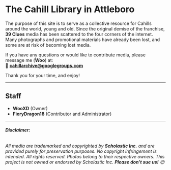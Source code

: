 # **The Cahill Library in Attleboro**  

The purpose of this site is to serve as a collective resource for Cahills around the world, young and old. Since the original demise of the franchise, **39 Clues** media has been scattered to the four corners of the internet. Many photographs and promotional materials have already been lost, and some are at risk of becoming lost media.  

If you have any questions or would like to contribute media, please message me (**Woo**) at:  
📧 **[cahillarchive@googlegroups.com](mailto:cahillarchive@googlegroups.com)**  

Thank you for your time, and enjoy!  

---

## **Staff**  
- **WooXD** (Owner)  
- **FieryDragon18** (Contributor and Administrator)   
---
###### **Disclaimer:**  
###### All media are trademarked and copyrighted by **Scholastic Inc.** and are provided purely for preservation purposes. No copyright infringement is intended. All rights reserved. Photos belong to their respective owners. This project is not owned or endorsed by Scholastic Inc. **Please don’t sue us!**  😊
